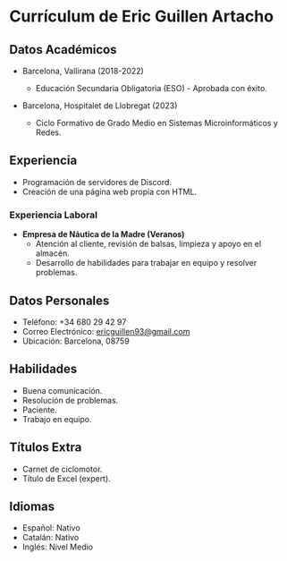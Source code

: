 # Currículum de Eric Guillen Artacho

## Datos Académicos
- Barcelona, Vallirana (2018-2022)
  - Educación Secundaria Obligatoria (ESO) - Aprobada con éxito.

- Barcelona, Hospitalet de Llobregat (2023)
  - Ciclo Formativo de Grado Medio en Sistemas Microinformáticos y Redes.

## Experiencia
- Programación de servidores de Discord.
- Creación de una página web propia con HTML.

### Experiencia Laboral
- **Empresa de Náutica de la Madre (Veranos)**
  - Atención al cliente, revisión de balsas, limpieza y apoyo en el almacén.
  - Desarrollo de habilidades para trabajar en equipo y resolver problemas.

## Datos Personales
- Teléfono: +34 680 29 42 97
- Correo Electrónico: ericguillen93@gmail.com
- Ubicación: Barcelona, 08759

## Habilidades
- Buena comunicación.
- Resolución de problemas.
- Paciente.
- Trabajo en equipo.

## Títulos Extra
- Carnet de ciclomotor.
- Título de Excel (expert).

## Idiomas
- Español: Nativo
- Catalán: Nativo
- Inglés: Nivel Medio


